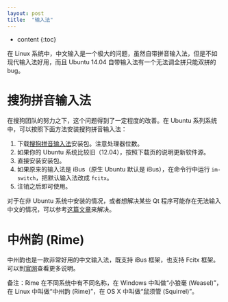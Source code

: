 ```yaml
---
layout: post
title:  "输入法"
---
```

* content
{:toc}

在 Linux 系统中，中文输入是一个极大的问题，虽然自带拼音输入法，但是不如现代输入法好用，而且 Ubuntu 14.04 自带输入法有一个无法调全拼只能双拼的 bug。

# 搜狗拼音输入法

在搜狗团队的努力之下，这个问题得到了一定程度的改善。在 Ubuntu 系列系统中，可以按照下面方法安装搜狗拼音输入法：

1. 下载[搜狗拼音输入法](http://pinyin.sogou.com/linux/)安装包。注意处理器位数。
2. 如果你的 Ubuntu 系统比较旧（12.04），按照下载页的说明更新软件源。
3. 直接安装安装包。
4. 如果原来的输入法是 iBus（原生 Ubuntu 默认是 iBus），在命令行中运行 `im-switch`，把默认输入法改成 `fcitx`。
5. 注销之后即可使用。

对于在非 Ubuntu 系统中安装的情况，或者想解决某些 Qt 程序可能存在无法输入中文的情况，可以参考[这篇文章](https://vjudge1.github.io/2014/04/02/type-chinese-in-linux/)来解决。

# 中州韵 (Rime)

中州韵也是一款非常好用的中文输入法，既支持 iBus 框架，也支持 Fcitx 框架。可以到[官网](http://rime.im)查看更多说明。

备注：Rime 在不同系统中有不同名称，在 Windows 中叫做“小狼毫 (Weasel)”，在 Linux 中叫做“中州韵 (Rime)”，在 OS X 中叫做“鼠须管 (Squirrel)”。
